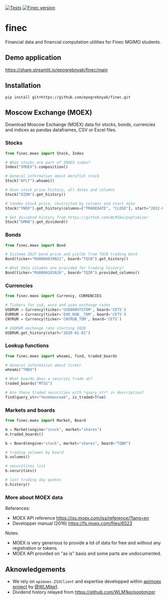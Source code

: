 [![Tests](https://github.com/epogrebnyak/finec/actions/workflows/.pytest.yml/badge.svg)](https://github.com/epogrebnyak/finec/actions/workflows/.pytest.yml)
[![Finec version](https://badgen.net/pypi/v/finec)](https://pypi.org/project/finec/)

# finec

Financial data and financial computation utilities for Finec MGIMO students.

## Demo application

<https://share.streamlit.io/epogrebnyak/finec/main>

## Installation

```console
pip install git+https://github.com/epogrebnyak/finec.git
```

## Moscow Exchange (MOEX)

Download Moscow Exchange (MOEX) data for stocks, bonds, currencies and indices as pandas dataframes, CSV or Excel files.

### Stocks

```python
from finec.moex import Stock, Index

# What stocks are part of IMOEX index?
Index("IMOEX").composition()

# General information about Aeroflot stock
Stock("AFLT").whoami()

# Ozon stock price history, all dates and columns
Stock("OZON").get_history()

# Yandex stock price, restricted by columns and start date
Stock("YNDX").get_history(columns=["TRADEDATE", "CLOSE"], start="2022-01-01")

# Get dividend history from https://github.com/WLM1ke/poptimizer
Stock("GMKN").get_dividend()
```

### Bonds

```python
from finec.moex import Bond

# Sistema 2027 bond price and yields from TQCB trading bord
Bond(ticker="RU000A0JXN21", board="TQCB").get_history()

# What data columns are provided for trading history?
Bond(ticker="RU000A101NJ6", board="TQIR").provided_columns()
```

### Currencies

```python
from finec.moex import Currency, CURRENCIES

# Tickers for usd, euro and yuan exchange rates
USDRUR = Currency(ticker='USD000UTSTOM', board='CETS')
EURRUR = Currency(ticker='EUR_RUB__TOM', board='CETS')
CNYRUR = Currency(ticker='CNYRUB_TOM', board='CETS')

# USDRUR exchange rate starting 2020
USDRUR.get_history(start="2020-01-01")
```

### Lookup functions

```python
from finec.moex import whoami, find, traded_boards

# General information about ticker
whoami("YNDX")

# What boards does a security trade at?
traded_boards("MTSS")

# Are there traded securities with *query_str* in description?
find(query_str="Челябинский", is_traded=True)
```

### Markets and boards

```python
from finec.moex import Market, Board

m = Market(engine="stock", market="shares")
m.traded_boards()

b = Board(engine="stock", market="shares", board="TQBR")

# trading volumes by board
b.volumes()

# securitites list
b.securities()

# last trading day quotes
b.history()
```

### More about MOEX data

References:

- MOEX API reference <https://iss.moex.com/iss/reference/?lang=en>
- Developper manual (2016) <https://fs.moex.com/files/6523>

Notes:

- MOEX is very generious to provide a lot of data for free and without any registration or tokens.
- MOEX API provided on "as is" basis and some parts are undocumented.

## Aknowledgements

- We rely on `apimoex.ISSClient` and expertise developped within [apimoex project](https://github.com/WLM1ke/apimoex) by [@WLMike1](https://github.com/WLM1ke).
- Dividend history relayed from <https://github.com/WLM1ke/poptimizer>
